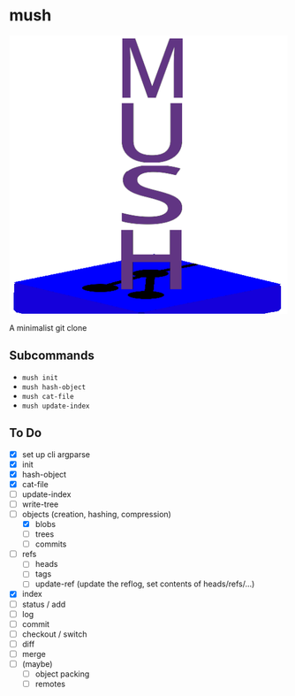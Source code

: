 # mush

![Mush Logo](logo.png)

A minimalist git clone

## Subcommands
- `mush init`
- `mush hash-object`
- `mush cat-file`
- `mush update-index`

## To Do
- [X] set up cli argparse
- [X] init
- [X] hash-object
- [X] cat-file
- [ ] update-index
- [ ] write-tree
- [ ] objects (creation, hashing, compression)
    - [X] blobs
    - [ ] trees
    - [ ] commits
- [ ] refs
    - [ ] heads
    - [ ] tags
    - [ ] update-ref (update the reflog, set contents of heads/refs/...)
- [X] index
- [ ] status / add
- [ ] log
- [ ] commit
- [ ] checkout / switch
- [ ] diff
- [ ] merge
- [ ] (maybe)
    - [ ] object packing
    - [ ] remotes
